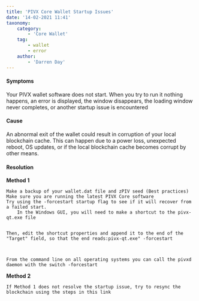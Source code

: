 ```yaml
---
title: 'PIVX Core Wallet Startup Issues'
date: '14-02-2021 11:41'
taxonomy:
    category:
        - 'Core Wallet'
    tag:
        - wallet
        - error
    author:
        - 'Darren Day'
---
```


#### **Symptoms**
Your PIVX wallet software does not start.  When you try to run it nothing happens, an error is displayed, the window disappears, the loading window never completes, or another startup issue is encountered

#### **Cause**

An abnormal exit of the wallet could result in corruption of your local blockchain cache. This can happen due to a power loss, unexpected reboot, OS updates, or if the local blockchain cache becomes corrupt by other means.

#### **Resolution**

**Method 1**

    Make a backup of your wallet.dat file and zPIV seed (Best practices)
    Make sure you are running the latest PIVX Core software
    Try using the -forcestart startup flag to see if it will recover from a failed start.
        In the Windows GUI, you will need to make a shortcut to the pivx-qt.exe file
       

    Then, edit the shortcut properties and append it to the end of the "Target" field, so that the end reads:pivx-qt.exe" -forcestart
     


    From the command line on all operating systems you can call the pivxd daemon with the switch -forcestart



**Method 2**

    If Method 1 does not resolve the startup issue, try to resync the blockchain using the steps in this link